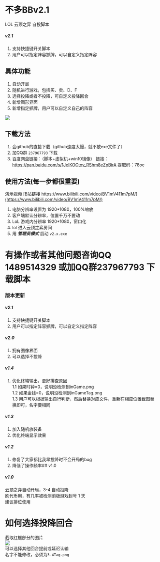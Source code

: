 # 不多BBv2.1
 LOL 云顶之弈 自投脚本


##### v2.1
1. 支持快捷键开关脚本
2. 用户可以指定阵容抓牌，可以自定义指定阵容

## 具体功能
1. 自动开局
2. 随机进行游戏，包括买、卖、D、F
3. 选择投降或者不投降，可自定义投降回合
4. 新增图形界面
5. 新增指定抓牌，用户可以自定义自己的阵容

![](https://images-cdn.shimo.im/KaeDHFrUOxo2JqfH__original.png)

## 下载方法
1. 会github的直接下载（github速度太慢，就不放exe文件了）
2. 加QQ群 `237967793` 下载
3. 百度网盘链接：（脚本+虚拟机+win10镜像）
链接：https://pan.baidu.com/s/1JeIKOCtov_RShm8eZpBirA 
提取码：78oc 


## 使用方法(每一步都很重要)
演示视频 [B站链接 https://www.bilibili.com/video/BV1mV411m7pM/](https://www.bilibili.com/video/BV1mV411m7pM/)  
1. 电脑分辨率设置为 1920*1080，100%缩放
2. 客户端默认分辨率，位置千万不要动
2. LoL 游戏内分辨率 1920*1080，窗口化
3. lol 进入云顶之弈房间
4. 用 ***管理员模式*** 启动 `v2.x.exe`


# 有操作或者其他问题咨询QQ 1489514329 或加QQ群237967793 下载脚本


### 版本更新


##### v2.1
1. 支持快捷键开关脚本
2. 用户可以指定阵容抓牌，可以自定义指定阵容

##### v2.0
1. 拥有图像界面
2. 可以选择不投降

##### v1.4
1. 优化终端输出，更好排查原因  
    1.1 如果时钟=0，说明没检测到inGame.png  
    1.2 如果金钱=0，说明没检测到inGameTag.png  
    1.3 用户可以根据输出自行判断，然后替换对应文件，重新在相应位置截图替换即可，名字要相同  
##### v1.3
1. 加入随机放装备  
2. 优化终端显示效果  
##### v1.2 
1. 修复了大家都比我早投降时不会开局的bug  
2. 降低了操作频率## v1.0  
##### v1.0
云顶之弈自动开局，3-4 自动投降  
刷代币用，有几率被检测消极游戏封号 1 天  
建议排位使用

# 如何选择投降回合

截取红框部分的图片  
![](https://images-cdn.shimo.im/67T6uI8cKYgPXdYd__original.png)  
可以选择其他回合提前或延迟认输  
名字不能修改，必须为`3-4Tag.png`
